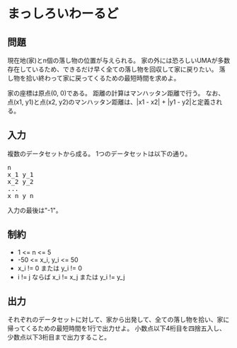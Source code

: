 # まっしろいわーるど

## 問題

現在地(家)とn個の落し物の位置が与えられる。 家の外には恐ろしいUMAが多数存在しているため、できるだけ早く全ての落し物を回収して家に戻りたい。 落し物を拾い終わって家に戻ってくるための最短時間を求めよ。

家の座標は原点(0, 0)である。
距離の計算はマンハッタン距離で行う。
なお、点(x1, y1)と点(x2, y2)のマンハッタン距離は、|x1 - x2| + |y1 - y2|と定義される。

## 入力

複数のデータセットから成る。
1つのデータセットは以下の通り。

<pre>
n
x_1 y_1
x_2 y_2
...
x_n y_n
</pre>

入力の最後は"-1"。

## 制約

* 1 <= n <= 5
* -50 <= x_i, y_i <= 50
* x_i != 0 または y_i != 0
* i != j ならば x_i != x_j または y_i != y_j

## 出力

それぞれのデータセットに対して、家から出発して、全ての落し物を拾い、家に帰ってくるための最短時間を1行で出力せよ。
小数点以下4桁目を四捨五入し、少数点以下3桁目まで出力すること。

